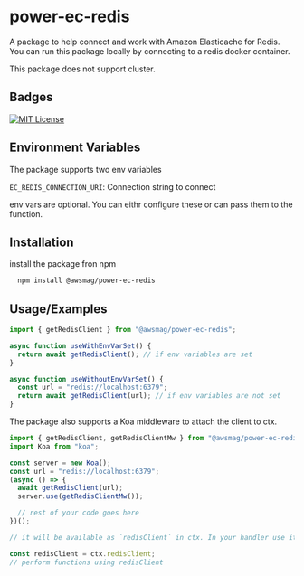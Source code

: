 # power-ec-redis

A package to help connect and work with Amazon Elasticache for Redis. You can run this package locally by connecting to a redis docker container.

This package does not support cluster.

## Badges

[![MIT License](https://img.shields.io/badge/License-MIT-green.svg)](https://choosealicense.com/licenses/mit/)

## Environment Variables

The package supports two env variables

`EC_REDIS_CONNECTION_URI`: Connection string to connect

env vars are optional. You can eithr configure these or can pass them to the function.

## Installation

install the package fron npm

```bash
  npm install @awsmag/power-ec-redis
```

## Usage/Examples

```javascript
import { getRedisClient } from "@awsmag/power-ec-redis";

async function useWithEnvVarSet() {
  return await getRedisClient(); // if env variables are set
}

async function useWithoutEnvVarSet() {
  const url = "redis://localhost:6379";
  return await getRedisClient(url); // if env variables are not set
}
```

The package also supports a Koa middleware to attach the client to ctx.

```javascript
import { getRedisClient, getRedisClientMw } from "@awsmag/power-ec-redis";
import Koa from "koa";

const server = new Koa();
const url = "redis://localhost:6379";
(async () => {
  await getRedisClient(url);
  server.use(getRedisClientMw());

  // rest of your code goes here
})();

// it will be available as `redisClient` in ctx. In your handler use it like below.

const redisClient = ctx.redisClient;
// perform functions using redisClient
```
